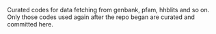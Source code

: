 Curated codes for data fetching from genbank, pfam, hhblits and so on.
Only those codes used again after the repo began are curated and committed here.
 